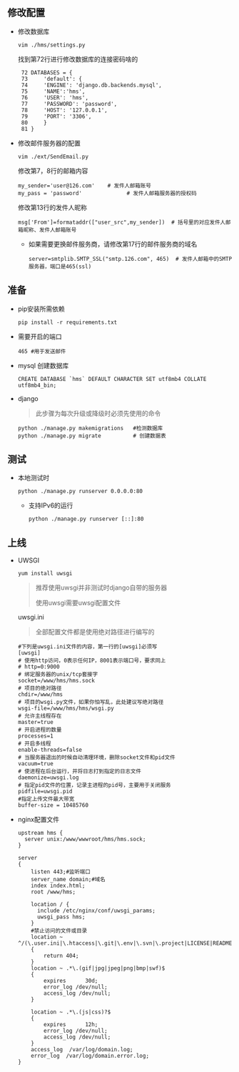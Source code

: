 ## 修改配置

- 修改数据库

  ```
  vim ./hms/settings.py
  ```

  找到第72行进行修改数据库的连接密码啥的

  ```
   72 DATABASES = {
   73     'default': {
   74     'ENGINE': 'django.db.backends.mysql',
   75     'NAME':'hms',
   76     'USER': 'hms',
   77     'PASSWORD': 'password',
   78     'HOST': '127.0.0.1',
   79     'PORT': '3306',
   80     }
   81 }
  ```

- 修改邮件服务器的配置

  ```
  vim ./ext/SendEmail.py
  ```

  修改第7，8行的邮箱内容

  ```
  my_sender='user@126.com'    # 发件人邮箱账号
  my_pass = 'password'              # 发件人邮箱服务器的授权码
  ```

  修改第13行的发件人昵称

  ```
  msg['From']=formataddr(["user_src",my_sender])  # 括号里的对应发件人邮箱昵称、发件人邮箱账号
  ```

  - 如果需要更换邮件服务商，请修改第17行的邮件服务商的域名

    ```
    server=smtplib.SMTP_SSL("smtp.126.com", 465)  # 发件人邮箱中的SMTP服务器，端口是465(ssl)
    ```

    
## 准备

- pip安装所需依赖

  ```
  pip install -r requirements.txt
  ```

  

- 需要开启的端口

  ```
  465 #用于发送邮件
  ```
  
- mysql 创建数据库

  ```
  CREATE DATABASE `hms` DEFAULT CHARACTER SET utf8mb4 COLLATE utf8mb4_bin;
  ```

- django

  > 此步骤为每次升级或降级时必须先使用的命令

  ```
  python ./manage.py makemigrations   #检测数据库
  python ./manage.py migrate          #	创建数据表
  ```

  

## 测试



- 本地测试时

  ```
  python ./manage.py runserver 0.0.0.0:80
  ```

  - 支持IPv6的运行

    ```
    python ./manage.py runserver [::]:80
    ```

    

## 上线

- UWSGI

  ```
  yum install uwsgi   
  ```

  > 推荐使用uwsgi并非测试时django自带的服务器
  >
  > 使用uwsgi需要uwsgi配置文件

  uwsgi.ini

  > 全部配置文件都是使用绝对路径进行编写的

  ```
  #下列是uwsgi.ini文件的内容，第一行的[uwsgi]必须写
  [uwsgi]
  # 使用http访问，0表示任何IP，8001表示端口号，要求同上
  # http=0:9000
  # 绑定服务器的unix/tcp套接字
  socket=/www/hms/hms.sock
  # 项目的绝对路径
  chdir=/www/hms
  # 项目的wsgi.py文件，如果你怕写乱，此处建议写绝对路径
  wsgi-file=/www/hms/hms/wsgi.py
  # 允许主线程存在
  master=true
  # 开启进程的数量
  processes=1
  # 开启多线程
  enable-threads=false
  # 当服务器退出的时候自动清理环境，删除socket文件和pid文件
  vacuum=true
  # 使进程在后台运行，并将日志打到指定的日志文件
  daemonize=uwsgi.log
  # 指定pid文件的位置，记录主进程的pid号，主要用于关闭服务
  pidfile=uwsgi.pid
  #指定上传文件最大带宽
  buffer-size = 10485760
  ```

- nginx配置文件

  ```
  upstream hms {
    server unix:/www/wwwroot/hms/hms.sock;
  }
  
  server
  {
      listen 443;#监听端口
      server_name domain;#域名
      index index.html;
      root /www/hms;
      
      location / {
        include /etc/nginx/conf/uwsgi_params;
        uwsgi_pass hms;
      }
      #禁止访问的文件或目录
      location ~ ^/(\.user.ini|\.htaccess|\.git|\.env|\.svn|\.project|LICENSE|README.md)
      {
          return 404;
      }
      location ~ .*\.(gif|jpg|jpeg|png|bmp|swf)$
      {
          expires      30d;
          error_log /dev/null;
          access_log /dev/null;
      }
  
      location ~ .*\.(js|css)?$
      {
          expires      12h;
          error_log /dev/null;
          access_log /dev/null;
      }
      access_log  /var/log/domain.log;
      error_log  /var/log/domain.error.log;
  }
  ```

  

